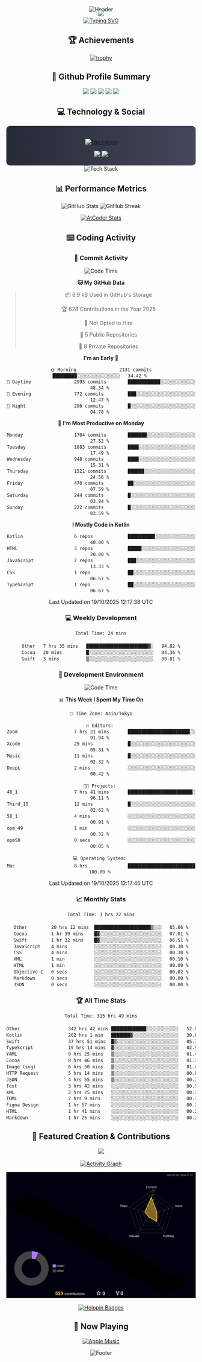 <div align="center">
  
![Header](https://capsule-render.vercel.app/api?type=waving&color=gradient&customColorList=12&height=300&section=header&text=Welcome%20to%20Batapii's%20Universe&fontSize=50&animation=fadeIn&fontAlignY=40&desc=Android%20Developer%20|%20Kotlin%20LOVE%20)

<div style="margin-top: -20px;">
  <img src="https://readme-typing-svg.herokuapp.com/?lines=Crafting+Android+Experiences;Building+Tomorrow's+Apps+Today;Always+Learning,+Always+Growing&font=Fira%20Code&center=true&width=440&height=45&color=f75c7e&vCenter=true&size=22&pause=1000">
</div>

<a href="https://git.io/typing-svg">
  <img src="https://readme-typing-svg.demolab.com?font=Fira+Code&weight=600&size=28&duration=4000&pause=1000&center=true&vCenter=true&width=800&lines=Hey+there!+I'm+Batapii+%F0%9F%91%8B;Android+Developer+from+Japan+%F0%9F%87%AF%F0%9F%87%B5" alt="Typing SVG" />
</a>

## 🏆 Achievements

[![trophy](https://github-profile-trophy.vercel.app/?username=batapii&theme=onestar&no-frame=true&no-bg=true&column=8&rank=SECRET,SSS,SS,S,AAA,AA,A,B,C,?&margin-w=10&margin-h=10)](https://github.com/ryo-ma/github-profile-trophy)

## 🎯 Github Profile Summary

<div align="center">
  <img src="http://github-profile-summary-cards.vercel.app/api/cards/profile-details?username=batapii&theme=radical" />
  <img src="http://github-profile-summary-cards.vercel.app/api/cards/repos-per-language?username=batapii&theme=radical" />
  <img src="http://github-profile-summary-cards.vercel.app/api/cards/most-commit-language?username=batapii&theme=radical" />
  <img src="http://github-profile-summary-cards.vercel.app/api/cards/stats?username=batapii&theme=radical" />
  <img src="http://github-profile-summary-cards.vercel.app/api/cards/productive-time?username=batapii&theme=radical" />
</div>

## 💻 Technology & Social

<div align="center" style="background: linear-gradient(to right, #282A36, #44475A); padding: 20px; border-radius: 10px;">

[![Top Langs](https://github-readme-stats.vercel.app/api/top-langs/?username=batapii
)](https://github.com/anuraghazra/github-readme-stats)

<div style="margin-top: 15px">
<a href="https://github.com/batapii"><img src="https://img.shields.io/github/followers/batapii?style=for-the-badge&logo=github&label=Follow&color=ff6e96&labelColor=282A36"/></a>
<a href="https://twitter.com/batapii3939"><img src="https://img.shields.io/twitter/follow/batapii?style=for-the-badge&logo=twitter&color=1DA1F2&labelColor=282A36&label= Twitter"/></a>
</div>

</div>

<div align="center">
<img src="https://github-readme-tech-stack.vercel.app/api/cards?title=Tech+Stack&align=center&titleAlign=center&fontSize=20&lineHeight=10&lineCount=4&theme=github_dark&width=800&bg=%230D1117&badge=%23161B22&border=%2321262D&titleColor=%2358A6FF&line1=kotlin%2Ckotlin%2C0095D5%3Bandroid%2Candroid%2C00ff00%3Bjetpackcompose%2Cjetpack%2C4285F4%3B&line2=swift%2Cswift%2CFA7343%3Bfirebase%2Cfirebase%2CFFCA28%3Bgithub%2Cgithub%2C181717%3B&line3=typescript%2Ctypescript%2C3178C6%3Bgraphql%2Cgraphql%2CE10098%3Bsupabase%2Csupabase%2C3FCF8E%3B&line4=gradle%2Cgradle%2C02303A%3Bgitkraken%2Cgitkraken%2C179287%3Bpostman%2Cpostman%2CFF6C37%3B" alt="Tech Stack" />
</div>



## 📊 Performance Metrics

<div align="center">

![GitHub Stats](https://github-readme-stats.vercel.app/api?username=batapii&show_icons=true&theme=radical&hide_border=true&bg_color=0D1117)
![GitHub Streak](https://github-readme-streak-stats.herokuapp.com/?user=batapii&theme=radical&hide_border=true&background=0D1117)

[![AtCoder Stats](https://atcoder-readme-stats.vercel.app/stats/batapii3939?theme=dark&show_history=5&width=495)](https://github.com/iwbc-mzk/atcoder-readme-stats)

</div>

## ⌨️ Coding Activity

### 🌟 Commit Activity
<!--START_SECTION:commit-stats-->
![Code Time](http://img.shields.io/badge/Code%20Time-659%20hrs%2045%20mins-blue)

**🐱 My GitHub Data** 

> 📦 6.9 kB Used in GitHub's Storage 
 > 
> 🏆 628 Contributions in the Year 2025
 > 
> 🚫 Not Opted to Hire
 > 
> 📜 5 Public Repositories 
 > 
> 🔑 8 Private Repositories 
 > 
**I'm an Early 🐤** 

```text
🌞 Morning                2131 commits        █████████░░░░░░░░░░░░░░░░   34.42 % 
🌆 Daytime                2993 commits        ████████████░░░░░░░░░░░░░   48.34 % 
🌃 Evening                772 commits         ███░░░░░░░░░░░░░░░░░░░░░░   12.47 % 
🌙 Night                  296 commits         █░░░░░░░░░░░░░░░░░░░░░░░░   04.78 % 
```
📅 **I'm Most Productive on Monday** 

```text
Monday                   1704 commits        ███████░░░░░░░░░░░░░░░░░░   27.52 % 
Tuesday                  1083 commits        ████░░░░░░░░░░░░░░░░░░░░░   17.49 % 
Wednesday                948 commits         ████░░░░░░░░░░░░░░░░░░░░░   15.31 % 
Thursday                 1521 commits        ██████░░░░░░░░░░░░░░░░░░░   24.56 % 
Friday                   470 commits         ██░░░░░░░░░░░░░░░░░░░░░░░   07.59 % 
Saturday                 244 commits         █░░░░░░░░░░░░░░░░░░░░░░░░   03.94 % 
Sunday                   222 commits         █░░░░░░░░░░░░░░░░░░░░░░░░   03.59 % 
```


**I Mostly Code in Kotlin** 

```text
Kotlin                   6 repos             ██████████░░░░░░░░░░░░░░░   40.00 % 
HTML                     3 repos             █████░░░░░░░░░░░░░░░░░░░░   20.00 % 
JavaScript               2 repos             ███░░░░░░░░░░░░░░░░░░░░░░   13.33 % 
CSS                      1 repo              ██░░░░░░░░░░░░░░░░░░░░░░░   06.67 % 
TypeScript               1 repo              ██░░░░░░░░░░░░░░░░░░░░░░░   06.67 % 
```




 Last Updated on 19/10/2025 12:17:38 UTC
<!--END_SECTION:commit-stats-->

### 💻 Weekly Development
<!--START_SECTION:wakatime-->

```txt
Total Time: 24 mins

Other   7 hrs 35 mins   ███████████████████████▓░   94.82 %
Cocoa   20 mins         █░░░░░░░░░░░░░░░░░░░░░░░░   04.36 %
Swift   3 mins          ▒░░░░░░░░░░░░░░░░░░░░░░░░   00.81 %
```

<!--END_SECTION:wakatime-->

### 🔨 Development Environment
<!--START_SECTION:dev-stats-->
![Code Time](http://img.shields.io/badge/Code%20Time-659%20hrs%2045%20mins-blue)

📊 **This Week I Spent My Time On** 

```text
🕑︎ Time Zone: Asia/Tokyo

🔥 Editors: 
Zoom                     7 hrs 21 mins       ███████████████████████░░   91.94 % 
Xcode                    25 mins             █░░░░░░░░░░░░░░░░░░░░░░░░   05.31 % 
Music                    11 mins             █░░░░░░░░░░░░░░░░░░░░░░░░   02.32 % 
DeepL                    2 mins              ░░░░░░░░░░░░░░░░░░░░░░░░░   00.42 % 

🐱‍💻 Projects: 
48_1                     7 hrs 41 mins       ████████████████████████░   96.11 % 
Third_15                 12 mins             █░░░░░░░░░░░░░░░░░░░░░░░░   02.62 % 
58_1                     4 mins              ░░░░░░░░░░░░░░░░░░░░░░░░░   00.91 % 
opm_49                   1 min               ░░░░░░░░░░░░░░░░░░░░░░░░░   00.32 % 
opm50                    0 secs              ░░░░░░░░░░░░░░░░░░░░░░░░░   00.05 % 

💻 Operating System: 
Mac                      8 hrs               █████████████████████████   100.00 % 
```


 Last Updated on 19/10/2025 12:17:45 UTC
<!--END_SECTION:dev-stats-->

### 📈 Monthly Stats
<!--START_SECTION:wakamonth-->

```txt
Total Time: 3 hrs 22 mins

Other         20 hrs 12 mins  █████████████████████▒░░░   85.66 %
Cocoa         1 hr 39 mins    █▓░░░░░░░░░░░░░░░░░░░░░░░   07.01 %
Swift         1 hr 32 mins    █▓░░░░░░░░░░░░░░░░░░░░░░░   06.51 %
JavaScript    4 mins          ░░░░░░░░░░░░░░░░░░░░░░░░░   00.30 %
CSS           4 mins          ░░░░░░░░░░░░░░░░░░░░░░░░░   00.30 %
XML           1 min           ░░░░░░░░░░░░░░░░░░░░░░░░░   00.10 %
HTML          1 min           ░░░░░░░░░░░░░░░░░░░░░░░░░   00.09 %
Objective-C   0 secs          ░░░░░░░░░░░░░░░░░░░░░░░░░   00.02 %
Markdown      0 secs          ░░░░░░░░░░░░░░░░░░░░░░░░░   00.00 %
JSON          0 secs          ░░░░░░░░░░░░░░░░░░░░░░░░░   00.00 %
```

<!--END_SECTION:wakamonth-->

### 🏆 All Time Stats
<!--START_SECTION:wakaalltime-->

```txt
Total Time: 315 hrs 49 mins

Other                  342 hrs 42 mins █████████████░░░░░░░░░░░░   52.04 %
Kotlin                 202 hrs 1 min   ███████▓░░░░░░░░░░░░░░░░░   30.68 %
Swift                  37 hrs 51 mins  █▒░░░░░░░░░░░░░░░░░░░░░░░   05.75 %
TypeScript             19 hrs 14 mins  ▓░░░░░░░░░░░░░░░░░░░░░░░░   02.92 %
YAML                   9 hrs 25 mins   ▒░░░░░░░░░░░░░░░░░░░░░░░░   01.43 %
Cocoa                  8 hrs 46 mins   ▒░░░░░░░░░░░░░░░░░░░░░░░░   01.33 %
Image (svg)            6 hrs 50 mins   ▒░░░░░░░░░░░░░░░░░░░░░░░░   01.04 %
HTTP Request           5 hrs 14 mins   ▒░░░░░░░░░░░░░░░░░░░░░░░░   00.80 %
JSON                   4 hrs 55 mins   ▒░░░░░░░░░░░░░░░░░░░░░░░░   00.75 %
Text                   3 hrs 42 mins   ░░░░░░░░░░░░░░░░░░░░░░░░░   00.56 %
XML                    2 hrs 25 mins   ░░░░░░░░░░░░░░░░░░░░░░░░░   00.37 %
TOML                   2 hrs 9 mins    ░░░░░░░░░░░░░░░░░░░░░░░░░   00.33 %
Figma Design           1 hr 57 mins    ░░░░░░░░░░░░░░░░░░░░░░░░░   00.30 %
HTML                   1 hr 41 mins    ░░░░░░░░░░░░░░░░░░░░░░░░░   00.26 %
Markdown               1 hr 25 mins    ░░░░░░░░░░░░░░░░░░░░░░░░░   00.22 %
```

<!--END_SECTION:wakaalltime-->


## 🌟 Featured Creation & Contributions

<div align="center">
  <a href="https://github.com/batapii/ToDoSNS">
    <img src="https://github-readme-stats.vercel.app/api/pin/?username=batapii&repo=ToDoSNS&theme=radical&hide_border=true&bg_color=0D1117" />
  </a>

[![Activity Graph](https://github-readme-activity-graph.vercel.app/graph?username=batapii&custom_title=Contribution%20Graph&hide_border=true&theme=radical&bg_color=0D1117)](https://github.com/ashutosh00710/github-readme-activity-graph)

![3D Contrib](./profile-3d-contrib/profile-night-rainbow.svg)

[![Holopin Badges](https://holopin.me/batapii)](https://holopin.io/@batapii)

</div>

## 🎵 Now Playing

<div align="center">
  
[![Apple Music](https://music-profile.rayriffy.com/theme/dark.svg?uid=001005.6598667d2ffd4a10a4f429edd0ba24c4.1156)](https://github.com/rayriffy/apple-music-github-profile)

</div>

![Footer](https://capsule-render.vercel.app/api?type=waving&color=gradient&customColorList=12&height=100&section=footer)

</div>
